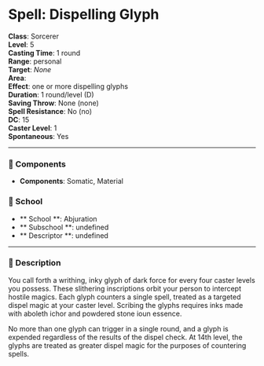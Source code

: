 
# Spell: Dispelling Glyph
**Class**: Sorcerer  
**Level**: 5  
**Casting Time**: 1 round  
**Range**: personal  
**Target**: _None_  
**Area**:   
**Effect**: one or more dispelling glyphs  
**Duration**: 1 round/level (D)  
**Saving Throw**: None (none)  
**Spell Resistance**: No (no)  
**DC**: 15  
**Caster Level**: 1  
**Spontaneous**: Yes

---

### 🔮 Components
- **Components**: Somatic, Material

### 🏫 School
- ** School **: Abjuration
- ** Subschool **: undefined
- ** Descriptor **: undefined
---

### 📜 Description
You call forth a writhing, inky glyph of dark force for every four caster levels you possess. These slithering inscriptions orbit your person to intercept hostile magics. Each glyph counters a single spell, treated as a targeted dispel magic at your caster level. Scribing the glyphs requires inks made with aboleth ichor and powdered stone ioun essence.

No more than one glyph can trigger in a single round, and a glyph is expended regardless of the results of the dispel check. At 14th level, the glyphs are treated as greater dispel magic for the purposes of countering spells.
